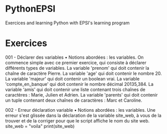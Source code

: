 # PythonEPSI
Exercices and learning Python with EPSI's learning program

# Exercices

001 - Déclarer des variables
•    Notions abordées : les variables.
On commence simple avec ce premier exercice, qui consiste à déclarer différents types de variables.
La variable 'prenom' qui doit contenir la chaîne de caractère Pierre.
La variable 'age' qui doit contenir le nombre 20.
La variable 'majeur' qui doit contenir un boolean vrai.
La variable 'compte_en_banque' qui doit contenir le nombre décimal 20135,384.
La variable 'amis' qui doit contenir une liste contenant trois chaînes de caractères : Marie, Julien et Adrien.
La variable 'parents' qui doit contenir un tuple contenant deux chaînes de caractères : Marc et Caroline.

002 - Erreur déclaration variable
•    Notions abordées : les variables.
Une erreur s'est glissée dans la déclaration de la variable site_web, à vous de la trouver et de la corriger pour que le script affiche le nom du site web.
site_web = "voila"
print(site_web)

